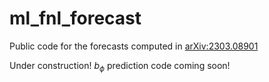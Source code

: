 # ml_fnl_forecast
Public code for the forecasts computed in [arXiv:2303.08901](https://arxiv.org/abs/2303.08901)

Under construction! $b_{\phi}$ prediction code coming soon!
